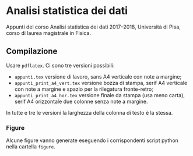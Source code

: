 # Analisi statistica dei dati

Appunti del corso Analisi statistica dei dati 2017–2018, Università di Pisa, corso di laurea magistrale in Fisica.

## Compilazione

Usare `pdflatex`. Ci sono tre versioni possibili:

* `appunti.tex` versione di lavoro, sans A4 verticale con note a margine;
* `appunti_print_a4_vert.tex` versione bozza di stampa, serif A4 verticale con note a margine e spazio per la rilegatura fronte-retro;
* `appunti_print_a4_hor.tex` versione finale da stampa (usa meno carta), serif A4 orizzontale due colonne senza note a margine.

In tutte e tre le versioni la larghezza della colonna di testo è la stessa.

### Figure

Alcune figure vanno generate eseguendo i corrispondenti script python nella cartella `figure`.
